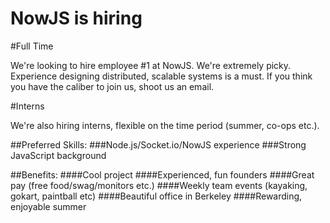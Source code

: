 NowJS is hiring
===============

#Full Time

We're looking to hire employee #1 at NowJS. We're extremely picky. Experience designing distributed, scalable systems is a must. If you think you have the caliber to join us, shoot us an email.

#Interns

We're also hiring interns, flexible on the time period (summer, co-ops etc.).

##Preferred Skills:
###Node.js/Socket.io/NowJS experience
###Strong JavaScript background

##Benefits:
####Cool project
####Experienced, fun founders
####Great pay (free food/swag/monitors etc.)
####Weekly team events (kayaking, gokart, paintball etc)
####Beautiful office in Berkeley
####Rewarding, enjoyable summer
